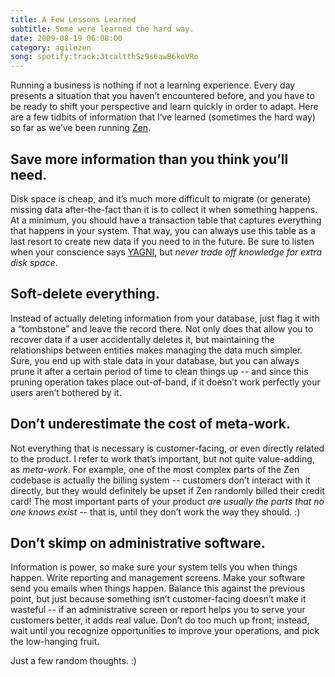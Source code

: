 ```yaml
---
title: A Few Lessons Learned
subtitle: Some were learned the hard way.
date: 2009-08-19 06:08:00
category: agilezen
song: spotify:track:3tcaltthSz9s6awB6koVRo
---
```


<span class='drop-cap'>Running a business</span> is nothing if not a learning experience. Every day presents a situation that you haven’t encountered before, and you have to be ready to shift your perspective and learn quickly in order to adapt. Here are a few tidbits of information that I’ve learned (sometimes the hard way) so far as we’ve been running [Zen](http://agilezen.com/).

## Save more information than you think you’ll need.

Disk space is cheap, and it’s much more difficult to migrate (or generate) missing data after-the-fact than it is to collect it when something happens. At a minimum, you should have a transaction table that captures everything that happens in your system. That way, you can always use this table as a last resort to create new data if you need to in the future. Be sure to listen when your conscience says [YAGNI](http://en.wikipedia.org/wiki/You_Ain), but _never trade off knowledge for extra disk space_. 

## Soft-delete everything.

Instead of actually deleting information from your database, just flag it with a “tombstone” and leave the record there. Not only does that allow you to recover data if a user accidentally deletes it, but maintaining the relationships between entities makes managing the data much simpler. Sure, you end up with stale data in your database, but you can always prune it after a certain period of time to clean things up -- and since this pruning operation takes place out-of-band, if it doesn’t work perfectly your users aren’t bothered by it. 

## Don’t underestimate the cost of meta-work.

Not everything that is necessary is customer-facing, or even directly related to the product. I refer to work that’s important, but not quite value-adding, as _meta-work_. For example, one of the most complex parts of the Zen codebase is actually the billing system -- customers don’t interact with it directly, but they would definitely be upset if Zen randomly billed their credit card! The most important parts of your product _are usually the parts that no one knows exist_ -- that is, until they don’t work the way they should. :) 

## Don’t skimp on administrative software.

Information is power, so make sure your system tells you when things happen. Write reporting and management screens. Make your software send you emails when things happen. Balance this against the previous point, but just because something isn’t customer-facing doesn’t make it wasteful -- if an administrative screen or report helps you to serve your customers better, it adds real value. Don’t do too much up front; instead, wait until you recognize opportunities to improve your operations, and pick the low-hanging fruit. 

Just a few random thoughts. :)
